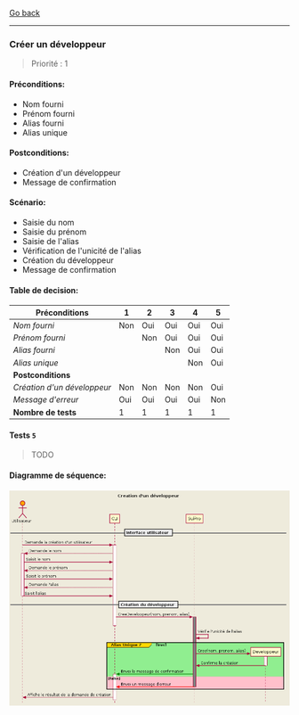 [Go back](../UseCase.md)

---

### **Créer un développeur**

> Priorité : 1

#### Préconditions:

- Nom fourni
- Prénom fourni
- Alias fourni
- Alias unique

#### Postconditions:

- Création d'un développeur
- Message de confirmation

#### Scénario:

- Saisie du nom
- Saisie du prénom
- Saisie de l'alias
- Vérification de l'unicité de l'alias
- Création du développeur
- Message de confirmation

#### Table de decision:

| Préconditions               | 1   | 2   | 3   | 4   | 5   |
| --------------------------- | --- | --- | --- | --- | --- |
| _Nom fourni_                | Non | Oui | Oui | Oui | Oui |
| _Prénom fourni_             |     | Non | Oui | Oui | Oui |
| _Alias fourni_              |     |     | Non | Oui | Oui |
| _Alias unique_              |     |     |     | Non | Oui |
| **Postconditions**          |     |     |     |     |     |
| _Création d'un développeur_ | Non | Non | Non | Non | Oui |
| _Message d'erreur_          | Oui | Oui | Oui | Oui | Non |
| **Nombre de tests**         | 1   | 1   | 1   | 1   | 1   |

#### Tests `5`

> TODO

#### Diagramme de séquence:

<div hidden>

```plantuml
@startuml UC1

title Creation d'un développeur

skinparam style strictuml
skinparam sequenceArrowThickness 2
skinparam backgroundColor #EEEBDC

actor Utilisateur #Orange

== Interface utilisateur ==

Utilisateur -> CLI : Demande la création d'un utilisateur
activate CLI
CLI --> Utilisateur ++ : Demande le nom
Utilisateur -> CLI : Saisit le nom
CLI --> Utilisateur : Demande le prénom
Utilisateur -> CLI : Saisit le prénom
CLI --> Utilisateur : Demande l'alias
Utilisateur -> CLI -- : Saisit l'alias

== Création du développeur ==

CLI -> SuiPro : CreeDeveloppeur(nom, prenom, alias)
activate SuiPro #Gray
deactivate CLI
SuiPro -> SuiPro : Vérifie l'unicité de l'alias
group#Gold #LightGreen Alias Unique ? [true]
SuiPro -> Developpeur ** : Cree(nom, prenom, alias)
activate Developpeur
Developpeur -> SuiPro -- : Confirme la création
SuiPro -[#Green]> CLI ++ : Envoi le message de confirmation
else #Pink false
SuiPro -[#Red]> CLI : Envoi un message d'erreur
deactivate SuiPro
end

CLI --> Utilisateur : Affiche le résultat de la demande de création

@enduml

```

</div>

![Créer un développeur](/Modelisation/UC/Diagrammes/Seq/UC1.png)
